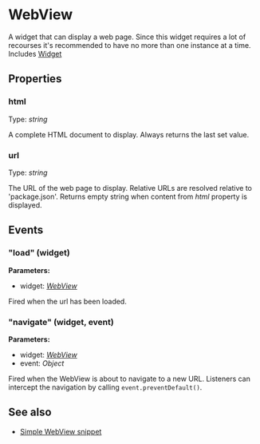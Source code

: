 ---
---
# WebView

A widget that can display a web page. Since this widget requires a lot of recourses it's recommended to have no more than one instance at a time.
Includes [Widget](Widget.md)

## Properties

### html
Type: *string*

A complete HTML document to display. Always returns the last set value.
### url

Type: *string*

The URL of the web page to display. Relative URLs are resolved relative to 'package.json'. Returns empty string when content from *html* property is displayed.

## Events

### "load" (widget)

**Parameters:**

- widget: *[WebView](WebView.md)*

Fired when the url has been loaded.

### "navigate" (widget, event)

**Parameters:**

- widget: *[WebView](WebView.md)*
- event: *Object*

Fired when the WebView is about to navigate to a new URL. Listeners can intercept the navigation by calling `event.preventDefault()`.


## See also

- [Simple WebView snippet](https://github.com/eclipsesource/tabris-js/blob/v1.7.0/snippets/webview/webview.js)
